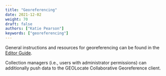 ```yaml
---
title: "Georeferencing"
date: 2021-12-02
weight: 70
draft: false
authors: ["Katie Pearson"]
keywords: ["georeferencing"]
---
```


General instructions and resources for georeferencing can be found in the [Editor Guide](/docs/Editor_Guide/Georeferencing).

Collection managers (i.e., users with administrator permissions) can additionally push data to the GEOLocate Collaborative Georeference client.
